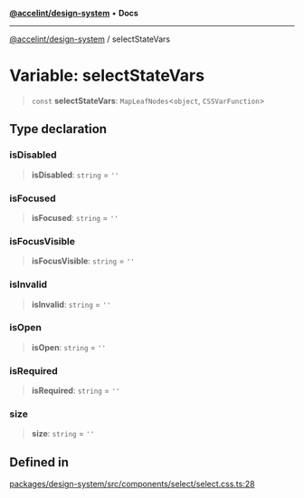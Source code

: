 [**@accelint/design-system**](../README.md) • **Docs**

***

[@accelint/design-system](../README.md) / selectStateVars

# Variable: selectStateVars

> `const` **selectStateVars**: `MapLeafNodes`\<`object`, `CSSVarFunction`\>

## Type declaration

### isDisabled

> **isDisabled**: `string` = `''`

### isFocused

> **isFocused**: `string` = `''`

### isFocusVisible

> **isFocusVisible**: `string` = `''`

### isInvalid

> **isInvalid**: `string` = `''`

### isOpen

> **isOpen**: `string` = `''`

### isRequired

> **isRequired**: `string` = `''`

### size

> **size**: `string` = `''`

## Defined in

[packages/design-system/src/components/select/select.css.ts:28](https://github.com/gohypergiant/standard-toolkit/blob/258694cea8ed8bbd956b3cf5da47c2c9debcf127/packages/design-system/src/components/select/select.css.ts#L28)
